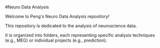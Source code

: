 #Neuro Data Analysis


Welcome to Peng's Neuro Data Analysis repository!

This repository is dedicated to the analysis of neuroscience data.

It is organized into folders, each representing specific analysis techniques (e.g., MEG) or individual projects (e.g., prediction).


